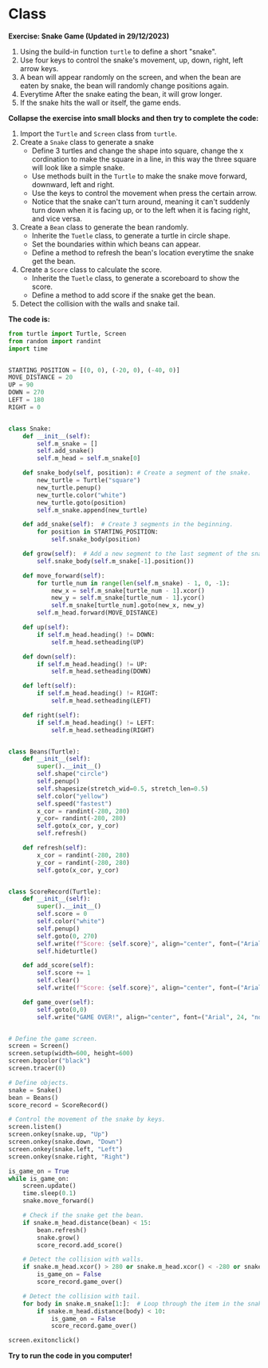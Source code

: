 # Class

**Exercise: Snake Game (Updated in 29/12/2023)**
1. Using the build-in function `turtle` to define a short "snake".
2. Use four keys to control the snake's movement, up, down, right, left arrow keys.
3. A bean will appear randomly on the screen, and when the bean are eaten by snake, the bean will randomly change positions again.
4. Everytime After the snake eating the bean, it will grow longer.
5. If the snake hits the wall or itself, the game ends.

**Collapse the exercise into small blocks and then try to complete the code:**

1. Import the `Turtle` and `Screen` class from `turtle`.
2. Create a `Snake` class to generate a snake
    - Define 3 turtles and change the shape into square, change the x cordination to make the square in a line, in this way the three square will look like a simple snake.
    - Use methods built in the `Turtle` to make the snake move forward, downward, left and right.
    - Use the keys to control the movement when press the certain arrow.
    - Notice that the snake can't turn around, meaning it can't suddenly turn down when it is facing up, or to the left when it is facing right, and vice versa.
3. Create a `Bean` class to generate the bean randomly.
    - Inherite the `Tuetle` class, to generate a turtle in circle shape.
    - Set the boundaries within which beans can appear.
    - Define a method to refresh the bean's location everytime the snake get the bean.
4. Create a `Score` class to calculate the score.
    - Inherite the `Tuetle` class, to generate a scoreboard to show the score.
    - Define a method to add score if the snake get the bean.
5. Detect the collision with the walls and snake tail.

**The code is:**
```py
from turtle import Turtle, Screen
from random import randint
import time


STARTING_POSITION = [(0, 0), (-20, 0), (-40, 0)]
MOVE_DISTANCE = 20
UP = 90
DOWN = 270
LEFT = 180
RIGHT = 0


class Snake:
    def __init__(self):
        self.m_snake = []
        self.add_snake()
        self.m_head = self.m_snake[0]

    def snake_body(self, position): # Create a segment of the snake.
        new_turtle = Turtle("square")
        new_turtle.penup()
        new_turtle.color("white")
        new_turtle.goto(position)
        self.m_snake.append(new_turtle)

    def add_snake(self):  # Create 3 segments in the beginning.
        for position in STARTING_POSITION:
            self.snake_body(position)

    def grow(self):  # Add a new segment to the last segment of the snake.
        self.snake_body(self.m_snake[-1].position())

    def move_forward(self):
        for turtle_num in range(len(self.m_snake) - 1, 0, -1):
            new_x = self.m_snake[turtle_num - 1].xcor()
            new_y = self.m_snake[turtle_num - 1].ycor()
            self.m_snake[turtle_num].goto(new_x, new_y)
        self.m_head.forward(MOVE_DISTANCE)

    def up(self):
        if self.m_head.heading() != DOWN:
            self.m_head.setheading(UP)

    def down(self):
        if self.m_head.heading() != UP:
            self.m_head.setheading(DOWN)

    def left(self):
        if self.m_head.heading() != RIGHT:
            self.m_head.setheading(LEFT)

    def right(self):
        if self.m_head.heading() != LEFT:
            self.m_head.setheading(RIGHT)


class Beans(Turtle):
    def __init__(self):
        super().__init__()
        self.shape("circle")
        self.penup()
        self.shapesize(stretch_wid=0.5, stretch_len=0.5)
        self.color("yellow")
        self.speed("fastest")
        x_cor = randint(-280, 280)
        y_cor= randint(-280, 280)
        self.goto(x_cor, y_cor)
        self.refresh()

    def refresh(self):
        x_cor = randint(-280, 280)
        y_cor = randint(-280, 280)
        self.goto(x_cor, y_cor)


class ScoreRecord(Turtle):
    def __init__(self):
        super().__init__()
        self.score = 0
        self.color("white")
        self.penup()
        self.goto(0, 270)
        self.write(f"Score: {self.score}", align="center", font=("Arial", 24, "normal"))
        self.hideturtle()

    def add_score(self):
        self.score += 1
        self.clear()
        self.write(f"Score: {self.score}", align="center", font=("Arial", 24, "normal"))

    def game_over(self):
        self.goto(0,0)
        self.write("GAME OVER!", align="center", font=("Arial", 24, "normal"))


# Define the game screen.
screen = Screen()
screen.setup(width=600, height=600)
screen.bgcolor("black")
screen.tracer(0)

# Define objects.
snake = Snake()
bean = Beans()
score_record = ScoreRecord()

# Control the movement of the snake by keys.
screen.listen()
screen.onkey(snake.up, "Up")
screen.onkey(snake.down, "Down")
screen.onkey(snake.left, "Left")
screen.onkey(snake.right, "Right")

is_game_on = True
while is_game_on:
    screen.update()
    time.sleep(0.1)
    snake.move_forward()

    # Check if the snake get the bean.
    if snake.m_head.distance(bean) < 15:
        bean.refresh()
        snake.grow()
        score_record.add_score()

    # Detect the collision with walls.
    if snake.m_head.xcor() > 280 or snake.m_head.xcor() < -280 or snake.m_head.ycor() > 280 or snake.m_head.ycor() < -280:
        is_game_on = False
        score_record.game_over()

    # Detect the collision with tail.
    for body in snake.m_snake[1:]:  # Loop through the item in the snake.m_snake list other than the first one.
        if snake.m_head.distance(body) < 10:
            is_game_on = False
            score_record.game_over()

screen.exitonclick()

```

**Try to run the code in you computer!**
